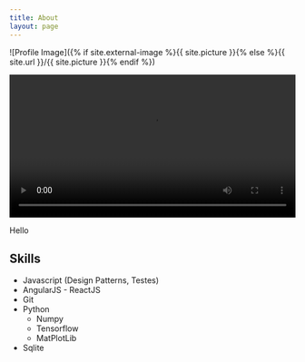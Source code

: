 ```yaml
---
title: About
layout: page
---
```

![Profile Image]({% if site.external-image %}{{ site.picture }}{% else %}{{ site.url }}/{{ site.picture }}{% endif %})


<video width="100%" controls align="centre">
	<source src="../assets/ZDS.mp4" type="video/mp4">
</video>

<p>Hello</p>

<h2>Skills</h2>

<ul class="skill-list">
	<li>Javascript (Design Patterns, Testes)</li>
	<li>AngularJS - ReactJS</li>
	<li>Git</li>
	<li>Python
		<ul>
			<li>Numpy</li>
			<li>Tensorflow</li>
			<li>MatPlotLib</li>
		</ul>
	</li>
	<li>Sqlite</li>
</ul>

